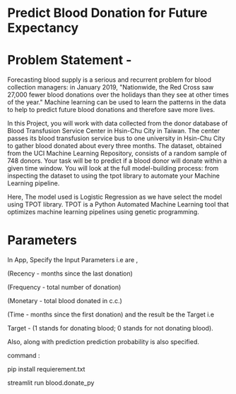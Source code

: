 # Predict Blood Donation for Future Expectancy


# Problem Statement - 

Forecasting blood supply is a serious and recurrent problem for blood collection managers: in January 2019, "Nationwide, the Red Cross saw 27,000 fewer blood donations over the holidays than they see at other times of the year." Machine learning can be used to learn the patterns in the data to help to predict future blood donations and therefore save more lives.

In this Project, you will work with data collected from the donor database of Blood Transfusion Service Center in Hsin-Chu City in Taiwan. The center passes its blood transfusion service bus to one university in Hsin-Chu City to gather blood donated about every three months. The dataset, obtained from the UCI Machine Learning Repository, consists of a random sample of 748 donors. Your task will be to predict if a blood donor will donate within a given time window. You will look at the full model-building process: from inspecting the dataset to using the tpot library to automate your Machine Learning pipeline.


Here, The model used is Logistic Regression as we have select the model using TPOT library. TPOT is a Python Automated Machine Learning tool that optimizes machine learning pipelines using genetic programming.

# Parameters

In App, Specify the Input Parameters i.e are ,

(Recency - months since the last donation)

(Frequency - total number of donation)

(Monetary - total blood donated in c.c.)

(Time - months since the first donation) and the result be the Target i.e

Target - (1 stands for donating blood; 0 stands for not donating blood).

Also, along with prediction prediction probability is also specified.

command : 

pip install requierement.txt

streamlit run blood.donate_py




